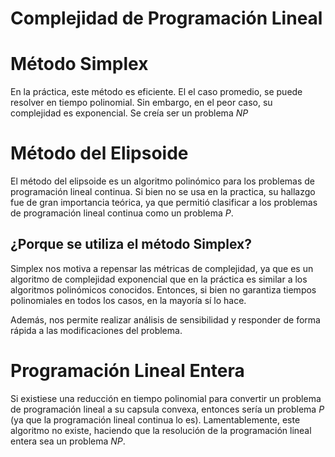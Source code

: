 # Complejidad de Programación Lineal

# Método Simplex

En la práctica, este método es eficiente. El el caso promedio, se puede resolver en tiempo polinomial. Sin embargo, en el peor caso, su complejidad es exponencial. Se creía ser un problema $NP$

# Método del Elipsoide

El método del elipsoide es un algoritmo polinómico para los problemas de programación lineal continua. Si bien no se usa en la practica, su hallazgo fue de gran importancia teórica, ya que permitió clasificar a los problemas de programación lineal continua como un problema $P$.

## ¿Porque se utiliza el método Simplex?

Simplex nos motiva a repensar las métricas de complejidad, ya que es un algoritmo de complejidad exponencial que en la práctica es similar a los algoritmos polinómicos conocidos. Entonces, si bien no garantiza tiempos polinomiales en todos los casos, en la mayoría sí lo hace.

Además, nos permite realizar análisis de sensibilidad y responder de forma rápida a las modificaciones del problema.

# Programación Lineal Entera

Si existiese una reducción en tiempo polinomial para convertir un problema de programación lineal a su capsula convexa, entonces sería un problema $P$ (ya que la programación lineal continua lo es). Lamentablemente, este algoritmo no existe, haciendo que la resolución de la programación lineal entera sea un problema $NP$.